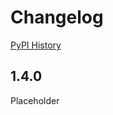 # Changelog

[PyPI History][1]

[1]: https://pypi.org/project/google-cloud-datastore/#history

## 1.4.0

Placeholder
